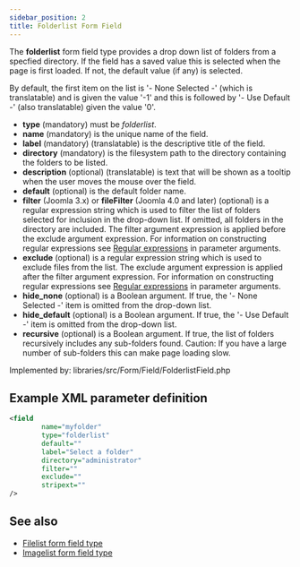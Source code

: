 ```yaml
---
sidebar_position: 2
title: Folderlist Form Field
---
```



The **folderlist** form field type provides a drop down list of folders from a specfied directory. If the field has a
saved value this is selected when the page is first loaded. If not, the default value (if any) is selected.

By default, the first item on the list is '- None Selected -' (which is translatable) and is given the value '-1' and this
is followed by '- Use Default -' (also translatable) given the value '0'.

- **type** (mandatory) must be *folderlist*.
- **name** (mandatory) is the unique name of the field.
- **label** (mandatory) (translatable) is the descriptive title of the
  field.
- **directory** (mandatory) is the filesystem path to the directory containing the folders to be listed.
- **description** (optional) (translatable) is text that will be shown
  as a tooltip when the user moves the mouse over the field.
- **default** (optional) is the default folder name.
- **filter** (Joomla 3.x) or **fileFilter** (Joomla 4.0 and later) (optional) is a regular expression string which is
  used to filter the list of folders selected for inclusion in the drop-down list. If omitted, all folders in the
  directory are included. The filter argument expression is applied before the exclude argument expression. For
  information on constructing regular expressions
  see [Regular expressions](https://docs.joomla.org/Special:MyLanguage/J1.5:Regular_expressions_in_parameter_arguments)
  in parameter arguments.
- **exclude** (optional) is a regular expression string which is used to exclude files from the list. The exclude
  argument expression is applied after the filter argument expression. For information on constructing regular
  expressions
  see [Regular expressions](https://docs.joomla.org/Special:MyLanguage/J1.5:Regular_expressions_in_parameter_arguments)
  in parameter arguments.
- **hide_none** (optional) is a Boolean argument. If true, the '- None Selected -' item is omitted from the drop-down
  list.
- **hide_default** (optional) is a Boolean argument. If true, the '- Use Default -' item is omitted from the drop-down
  list.
- **recursive** (optional) is a Boolean argument. If true, the list of folders recursively includes any sub-folders
  found. Caution: If you have a large number of sub-folders this can make page loading slow.

Implemented by: libraries/src/Form/Field/FolderlistField.php

## Example XML parameter definition

```xml
<field
        name="myfolder"
        type="folderlist"
        default=""
        label="Select a folder"
        directory="administrator"
        filter=""
        exclude=""
        stripext=""
/>
```

## See also

* [Filelist form field type](./filelist.md)
* [Imagelist form field type](./imagelist.md)
